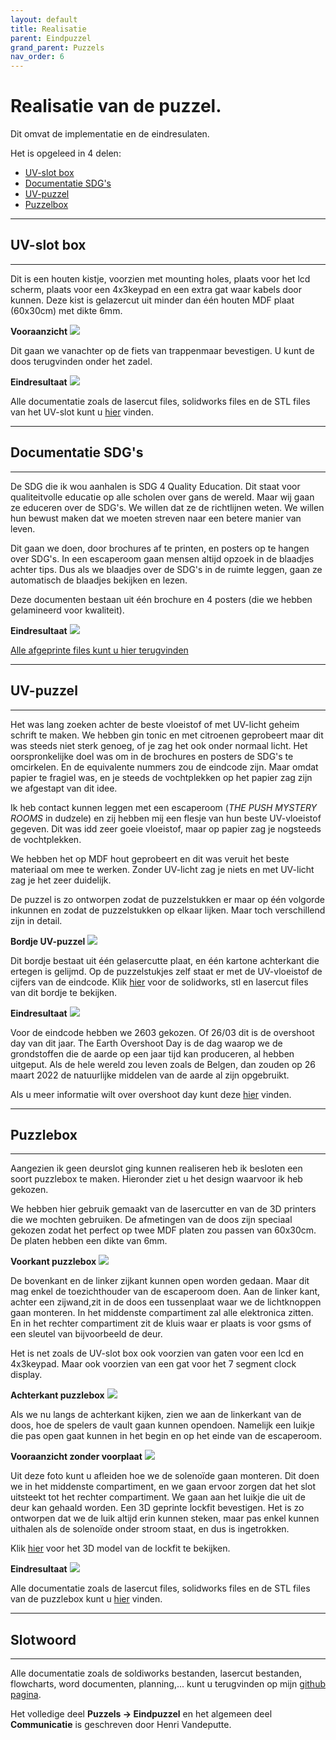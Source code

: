 ```yaml
---
layout: default
title: Realisatie
parent: Eindpuzzel
grand_parent: Puzzels
nav_order: 6
---
```


# Realisatie van de puzzel.

Dit omvat de implementatie en de eindresulaten.

Het is opgeleed in 4 delen:
* [UV-slot box](https://plan-it-b.github.io/ba3-docs/docs/Eindpuzzel/Realisatie/Realisatie.html#uv-slot-box)
* [Documentatie SDG's](https://plan-it-b.github.io/ba3-docs/docs/Eindpuzzel/Realisatie/Realisatie.html#documentatie-sdgs)
* [UV-puzzel](https://plan-it-b.github.io/ba3-docs/docs/Eindpuzzel/Realisatie/Realisatie.html#uv-puzzel)
* [Puzzelbox](https://plan-it-b.github.io/ba3-docs/docs/Eindpuzzel/Realisatie/Realisatie.html#puzzlebox)

---
## UV-slot box
---
Dit is een houten kistje, voorzien met mounting holes, plaats voor het lcd scherm, plaats voor een 4x3keypad en een extra gat waar kabels door kunnen. Deze kist is gelazercut uit minder dan één houten MDF plaat (60x30cm) met dikte 6mm.

**Vooraanzicht**
![](UV_slot_box.png) 

Dit gaan we vanachter op de fiets van trappenmaar bevestigen. U kunt de doos terugvinden onder het zadel.

**Eindresultaat**
![](Uv-slot-implementatie.jpg) 

Alle documentatie zoals de lasercut files, solidworks files en de STL files van het UV-slot kunt u [hier](https://github.com/PLAN-IT-B/BachelorProefCommunicatieEnEinde/tree/main/Documentatie%20UV-slot/UV-slot%20Box) vinden.



---
## Documentatie SDG's
---

De SDG die ik wou aanhalen is SDG 4 Quality Education. Dit staat voor qualiteitvolle educatie op alle scholen over gans de wereld. Maar wij gaan ze educeren over de SDG's. We willen dat ze de richtlijnen weten. We willen hun bewust maken dat we moeten streven naar een betere manier van leven.

Dit gaan we doen, door brochures af te printen, en posters op te hangen over SDG's. In een escaperoom gaan mensen altijd opzoek in de blaadjes achter tips. Dus als we blaadjes over de SDG's in de ruimte leggen, gaan ze automatisch de blaadjes bekijken en lezen. 

Deze documenten bestaan uit één brochure en 4 posters (die we hebben gelamineerd voor kwaliteit).

**Eindresultaat**
![](Documentatie-implementatie.jpg)

[Alle afgeprinte files kunt u hier terugvinden](https://github.com/PLAN-IT-B/BachelorProefCommunicatieEnEinde/tree/main/Documentatie%20eindpuzzel/Te%20printen%20documenten)

---
## UV-puzzel
---

Het was lang zoeken achter de beste vloeistof of met UV-licht geheim schrift te maken. We hebben gin tonic en met citroenen geprobeert maar dit was steeds niet sterk genoeg, of je zag het ook onder normaal licht. Het oorspronkelijke doel was om in de brochures en posters de SDG's te omcirkelen. En de equivalente nummers zou de eindcode zijn. Maar omdat papier te fragiel was, en je steeds de vochtplekken op het papier zag zijn we afgestapt van dit idee. 

Ik heb contact kunnen leggen met een escaperoom (*THE PUSH MYSTERY ROOMS* in dudzele) en zij hebben mij een flesje van hun beste UV-vloeistof gegeven. Dit was idd zeer goeie vloeistof, maar op papier zag je nogsteeds de vochtplekken.

We hebben het op MDF hout geprobeert en dit was veruit het beste materiaal om mee te werken. Zonder UV-licht zag je niets en met UV-licht zag je het zeer duidelijk. 

De puzzel is zo ontworpen zodat de puzzelstukken er maar op één volgorde inkunnen en zodat de puzzelstukken op elkaar lijken. Maar toch verschillend zijn in detail.

**Bordje UV-puzzel**
![](UV-puzzel.png)

Dit bordje bestaat uit één gelasercutte plaat, en één kartone achterkant die ertegen is gelijmd. Op de puzzelstukjes zelf staat er met de UV-vloeistof de cijfers van de eindcode. Klik [hier](https://github.com/PLAN-IT-B/BachelorProefCommunicatieEnEinde/tree/main/Documentatie%20eindpuzzel/UV-puzzel) voor de solidworks, stl en lasercut files van dit bordje te bekijken.

**Eindresultaat**
![](Uv-puzzel-implementatie.jpg)

Voor de eindcode hebben we 2603 gekozen. Of 26/03 dit is de overshoot day van dit jaar. The Earth Overshoot Day is de dag waarop we de grondstoffen die de aarde op een jaar tijd kan produceren, al hebben uitgeput. Als de hele wereld zou leven zoals de Belgen, dan zouden op 26 maart 2022 de natuurlijke middelen van de aarde al zijn opgebruikt. 

Als u meer informatie wilt over overshoot day kunt deze [hier](https://wwf.be/nl/rapporten/overshoot-dag-belgie#:~:text=Earth%20Overshoot%20Day%20is%20de,komt%20hij%20zelfs%20nóg%20vroeger.) vinden.

---
## Puzzlebox
---

Aangezien ik geen deurslot ging kunnen realiseren heb ik besloten een soort puzzlebox te maken. Hieronder ziet u het design waarvoor ik heb gekozen.

We hebben hier gebruik gemaakt van de lasercutter en van de 3D printers die we mochten gebruiken.
De afmetingen van de doos zijn speciaal gekozen zodat het perfect op twee MDF platen zou passen van 60x30cm.
De platen hebben een dikte van 6mm.

**Voorkant puzzlebox**
![](puzzlebox.png) 

De bovenkant en de linker zijkant kunnen open worden gedaan. Maar dit mag enkel de toezichthouder van de escaperoom doen. Aan de linker kant, achter een zijwand,zit in de doos een tussenplaat waar we de lichtknoppen gaan monteren. In het middenste compartiment zal alle elektronica zitten. En in het rechter compartiment zit de kluis waar er plaats is voor gsms of een sleutel van bijvoorbeeld de deur.

Het is net zoals de UV-slot box ook voorzien van gaten voor een lcd en 4x3keypad. Maar ook voorzien van een gat voor het 7 segment clock display.

**Achterkant puzzlebox**
![](Puzzelbox_achterkant.png) 

Als we nu langs de achterkant kijken, zien we aan de linkerkant van de doos, hoe de spelers de vault gaan kunnen opendoen. Namelijk een luikje die pas open gaat kunnen in het begin en op het einde van de escaperoom.

**Vooraanzicht zonder voorplaat**
![](puzzlebox_focusslot.png) 

Uit deze foto kunt u afleiden hoe we de solenoïde gaan monteren. Dit doen we in het middenste compartiment, en we gaan ervoor zorgen dat het slot uitsteekt tot het rechter compartiment. We gaan aan het luikje die uit de deur kan gehaald worden. Een 3D geprinte lockfit bevestigen. Het is zo ontworpen dat we de luik altijd erin kunnen steken, maar pas enkel kunnen uithalen als de solenoïde onder stroom staat, en dus is ingetrokken.

Klik [hier](https://github.com/PLAN-IT-B/BachelorProefCommunicatieEnEinde/blob/main/Documentatie%20eindpuzzel/PuzzleBox2/STL%20files%20Puzzlebox/LockFit.STL) voor het 3D model van de lockfit te bekijken.

**Eindresultaat**
![](Puzzlebox-implementatie.jpg)

Alle documentatie zoals de lasercut files, solidworks files en de STL files van de puzzlebox kunt u [hier](https://github.com/PLAN-IT-B/BachelorProefCommunicatieEnEinde/tree/main/Documentatie%20eindpuzzel/PuzzleBox2) vinden.






---

## Slotwoord

---

Alle documentatie zoals de soldiworks bestanden, lasercut bestanden, flowcharts, word documenten, planning,... kunt u terugvinden op mijn [github pagina](https://github.com/PLAN-IT-B/BachelorProefCommunicatieEnEinde).

Het volledige deel **Puzzels -> Eindpuzzel** en het algemeen deel **Communicatie** is geschreven door Henri Vandeputte.
